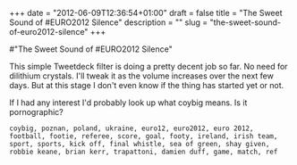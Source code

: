 +++
date = "2012-06-09T12:36:54+01:00"
draft = false
title = "The Sweet Sound of #EURO2012 Silence"
description = ""
slug = "the-sweet-sound-of-euro2012-silence"
+++

#"The Sweet Sound of #EURO2012 Silence"

This simple Tweetdeck filter is doing a pretty decent job so far. No need for dilithium crystals. I'll tweak it as the volume increases over the next few days. But at this stage I don't even know if the thing has started yet or not.

If I had any interest I'd probably look up what coybig means. Is it pornographic?
<pre><code class="language-bash">coybig, poznan, poland, ukraine, euro12, euro2012, euro 2012, football, footie, referee, score, goal, footy, ireland, irish team, sport, sports, kick off, final whistle, sea of green, shay given, robbie keane, brian kerr, trapattoni, damien duff, game, match, ref</code></pre>